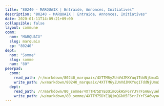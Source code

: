 ```yaml
---
title: "80240 - MARQUAIX | Entraide, Annonces, Initiatives"
description: "80240 - MARQUAIX | Entraide, Annonces, Initiatives"
date: 2020-01-11T14:09:21+09:00
collapsible: false
layout: commune
comm:
  nom: "MARQUAIX"
  slug: marquaix
  cp: "80240"
dept:
  nom: "Somme"
  slug: somme
  num: "80"
peerpad:
  comm:
    read_path: /r/markdown/80240_marquaix/4XTTM6yZUnVdJMXYuq1TddNjUmuXxpmUgs9MMGzFrdpaut8Sr
    write_path: /w/markdown/80240_marquaix/4XTTM6yZUnVdJMXYuq1TddNjUmuXxpmUgs9MMGzFrdpaut8Sr-K3TgTimAXqPx5WTSHRYG4XXh6NRxii46f2WCaeioQG67AEkqDfrfaKdRKfRfa836eBaaoJKCRA4XphTgTTGiW2Qv8r2T6MNjjhu2rfZT8bXoD53y8Bhwm9MVSUdynZuaFYoZ5ecn
  dept:
    read_path: /r/markdown/80_somme/4XTTM75DYEQQimQGkH5F6rrJYrFSA6wyuekdgioEx7v45YjSw
    write_path: /w/markdown/80_somme/4XTTM75DYEQQimQGkH5F6rrJYrFSA6wyuekdgioEx7v45YjSw-K3TgTuB1DbUNHuFo9Fhh6JTUriPx8E5izGkmw9RSNTjUtMFPoZhqqp87szE8th3EytWSHGdhUuQUPjam8aJZh1SdH8pL3ibgUbMdNhU17kjAmSa49LMB2GjXvVwDVurE8mgce3XM
---
```


